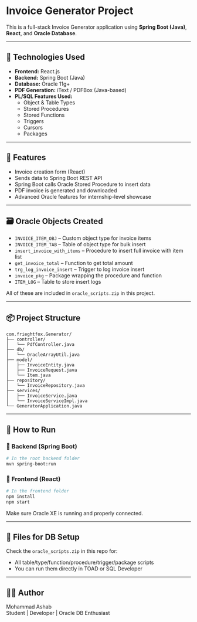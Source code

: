 
# Invoice Generator Project

This is a full-stack Invoice Generator application using **Spring Boot (Java)**, **React**, and **Oracle Database**.

---

## 🔧 Technologies Used

- **Frontend:** React.js
- **Backend:** Spring Boot (Java)
- **Database:** Oracle 11g+
- **PDF Generation:** iText / PDFBox (Java-based)
- **PL/SQL Features Used:**
    - Object & Table Types
    - Stored Procedures
    - Stored Functions
    - Triggers
    - Cursors
    - Packages

---

## 🚀 Features

- Invoice creation form (React)
- Sends data to Spring Boot REST API
- Spring Boot calls Oracle Stored Procedure to insert data
- PDF invoice is generated and downloaded
- Advanced Oracle features for internship-level showcase

---

## 🗃️ Oracle Objects Created

- `INVOICE_ITEM_OBJ` – Custom object type for invoice items
- `INVOICE_ITEM_TAB` – Table of object type for bulk insert
- `insert_invoice_with_items` – Procedure to insert full invoice with item list
- `get_invoice_total` – Function to get total amount
- `trg_log_invoice_insert` – Trigger to log invoice insert
- `invoice_pkg` – Package wrapping the procedure and function
- `ITEM_LOG` – Table to store insert logs

All of these are included in `oracle_scripts.zip` in this project.

---

## 📦 Project Structure

```
com.frieghtfox.Generator/
├── controller/
│   └── PdfController.java
├── db/
│   └── OracleArrayUtil.java
├── model/
│   ├── InvoiceEntity.java
│   ├── InvoiceRequest.java
│   └── Item.java
├── repository/
│   └── InvoiceRepository.java
├── services/
│   ├── InvoiceService.java
│   └── InvoiceServiceImpl.java
└── GeneratorApplication.java
```

---

## 🏁 How to Run

### 🔹 Backend (Spring Boot)
```bash
# In the root backend folder
mvn spring-boot:run
```

### 🔹 Frontend (React)
```bash
# In the frontend folder
npm install
npm start
```

Make sure Oracle XE is running and properly connected.

---

## 📂 Files for DB Setup

Check the `oracle_scripts.zip` in this repo for:
- All table/type/function/procedure/trigger/package scripts
- You can run them directly in TOAD or SQL Developer

---

## 👨‍💻 Author

Mohammad Ashab  
Student | Developer | Oracle DB Enthusiast


